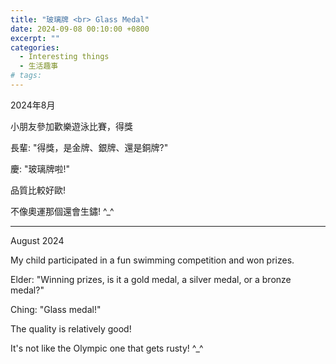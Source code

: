 ```yaml
---
title: "玻璃牌 <br> Glass Medal"
date: 2024-09-08 00:10:00 +0800
excerpt: ""
categories:
  - Interesting things
  - 生活趣事
# tags:
---
```


2024年8月

小朋友參加歡樂遊泳比賽，得獎

長輩: "得獎，是金牌、銀牌、還是銅牌?"

慶: "玻璃牌啦!"

品質比較好歐!

不像奧運那個還會生鏽! ^_^

<!--
巴黎奧運／美滑板選手怨銅牌戴10天就「掉漆」…法國官方發聲談處理方式！  
https://www.ftvnews.com.tw/news/detail/2024812W0021

Paris 2024 offers new Olympic medal after Huston says bronze looks ‘like it went to war’  
https://www.theguardian.com/sport/article/2024/aug/10/nyjah-huston-skateboard-degraded-bronze-medal-paris-2024-olympics


FB: 
-->

---

August 2024

My child participated in a fun swimming competition and won prizes.

Elder: "Winning prizes, is it a gold medal, a silver medal, or a bronze medal?"

Ching: "Glass medal!"

The quality is relatively good!

It's not like the Olympic one that gets rusty! ^_^
